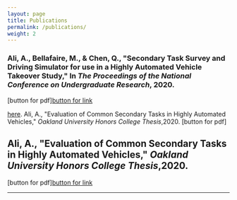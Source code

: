 ```yaml
---
layout: page
title: Publications
permalink: /publications/
weight: 2
---
```


### **Ali, A.**, Bellafaire, M., & Chen, Q., "Secondary Task Survey and Driving Simulator for use in a Highly Automated Vehicle Takeover Study," In _The Proceedings of the National Conference on Undergraduate Research_, 2020.
[button for pdf][button for link](http://libjournals.unca.edu/ncur/wp-content/uploads/2021/02/3265-Ali-Arsha-FINAL.pdf)

[here](https://our.oakland.edu/bitstream/handle/10323/7476/thesis_final_Ali.pdf?sequence=1).
Ali, A., "Evaluation of Common Secondary Tasks in Highly Automated Vehicles," _Oakland University Honors College Thesis_,2020.
[button for pdf]


## **Ali, A.**, "Evaluation of Common Secondary Tasks in Highly Automated Vehicles," _Oakland University Honors College Thesis_,2020.
[button for pdf][button for link](https://our.oakland.edu/bitstream/handle/10323/7476/thesis_final_Ali.pdf?sequence=1)


---
